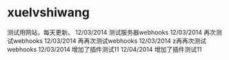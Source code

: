 xuelvshiwang
============
测试用网站，每天更新。
12/03/2014 测试服务器webhooks
12/03/2014 再次测试webhooks
12/03/2014 再再次测试webhooks
12/03/2014 z再再次测试webhooks
12/03/2014 增加了插件测试11
12/04/2014 增加了插件测试11